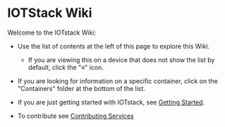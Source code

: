 # IOTStack Wiki

Welcome to the IOTstack Wiki:

* Use the list of contents at the left of this page to explore this Wiki.

	- If you are viewing this on a device that does not show the list by default, click the "≡" icon.

* If you are looking for information on a specific container, click on the "Containers" folder at the bottom of the list.

* If you are just getting started with IOTstack, see [Getting Started](./Getting-Started.md).

* To contribute see [Contributing Services](Developers/Contributing-Services.md)
